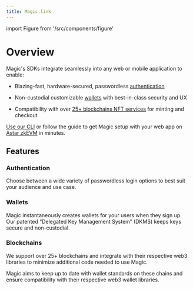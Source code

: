 ```yaml
---
title: Magic.link
---
```


import Figure from '/src/components/figure'

# Overview

Magic's SDKs integrate seamlessly into any web or mobile application to enable:

- Blazing-fast, hardware-secured, passwordless [authentication](https://magic.link/docs/authentication/overview)

- Non-custodial customizable [wallets](https://magic.link/docs/wallets/overview) with best-in-class security and UX

- Compatibility with over [25+ blockchains NFT services](https://magic.link/docs/nfts/overview) for minting and checkout

[Use our CLI](https://magic.link/docs/home/quickstart/cli) or follow the guide to get Magic setup with your web app on [Astar zkEVM](https://magic.link/docs/blockchains/other-chains/evm/astar-zkevm) in minutes.

## ⁠Features

### Authentication

Choose between a wide variety of passwordless login options to best suit your audience and use case.

### Wallets

Magic instantaneously creates wallets for your users when they sign up. Our patented “Delegated Key Management System” (DKMS) keeps keys secure and non-custodial.

### Blockchains

We support over 25+ blockchains and integrate with their respective web3 libraries to minimize additional code needed to use Magic.

Magic aims to keep up to date with wallet standards on these chains and ensure compatibility with their respective web3 wallet libraries.
